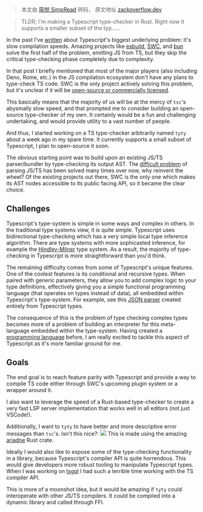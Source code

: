 > 本文由 [简悦 SimpRead](http://ksria.com/simpread/) 转码， 原文地址 [zackoverflow.dev](https://zackoverflow.dev/writing/tyty)

> TLDR; I'm making a Typescript type-checker in Rust. Right now it supports a smaller subset of the typ......

In the past I've [written](https://zackoverflow.dev/writing/the-problem-with-typescript) about Typescript's biggest underlying problem: it's slow compilation speeds. Amazing projects like [esbuild](https://github.com/evanw/esbuild), [SWC](https://github.com/swc-project/swc), and [bun](https://bun.sh/) solve the first half of the problem, emitting JS from TS, but they skip the critical type-checking phase completely due to complexity.

In that post I briefly mentioned that most of the major players (also including Deno, Rome, etc.) in the JS compilation ecosystem don't have any plans to type-check TS code. SWC is the only project actively solving this problem, but it's unclear if it will be [open-source or commercially licensed](https://github.com/swc-project/swc/issues/571#issuecomment-803553183).

This basically means that the majority of us will be at the mercy of `tsc`'s abysmally slow speed, and that prompted me to consider building an open-source type-checker of my own. It certainly would be a fun and challenging undertaking, and would provide utility to a vast number of people.

And thus, I started working on a TS type-checker arbitrarily named `tyty` about a week ago in my spare time. It currently supports a small subset of Typescript, I plan to open-source it soon.

The obvious starting point was to build upon an existing JS/TS parser/bundler by type-checking its output AST. The [difficult problem](https://github.com/evanw/esbuild/issues/101#issuecomment-626239597) of parsing JS/TS has been solved many times over now, why reinvent the wheel? Of the existing projects out there, SWC is the only one which makes its AST nodes accessible to its public facing API, so it became the clear choice.

Challenges
----------

Typescript's type-system is simple in some ways and complex in others. In the traditional type systems view, it is quite simple. Typescript uses bidirectional type-checking which has a very simple local type inference algorithm. There are type systems with more sophicasted inference, for example the [Hindley-Milner](https://en.wikipedia.org/wiki/Hindley%E2%80%93Milner_type_system) type system. As a result, the majority of type-checking in Typescript is more straightforward than you'd think.

The remaining difficulty comes from some of Typescript's unique features. One of the coolest features is its conditional and recursive types. When paired with generic parameters, they allow you to add complex logic to your type definitions, effectively giving you a simple functional programming language (that operates on types instead of data), all embedded within Typescript's type-system. For example, see this [JSON parser](https://github.com/jamiebuilds/json-parser-in-typescript-very-bad-idea-please-dont-use) created entirely from Typescript types.

The consequence of this is the problem of type checking complex types becomes more of a problem of building an interpreter for this meta-language embedded within the type-system. Having created a [programming language](https://github.com/zackradisic/aussieplusplus) before, I am really excited to tackle this aspect of Typescript as it's more familiar ground for me.

Goals
-----

The end goal is to reach feature parity with Typescript and provide a way to compile TS code either through SWC's upcoming plugin system or a wrapper around it.

I also want to leverage the speed of a Rust-based type-checker to create a very fast LSP server implementation that works well in all editors (not just VSCode!).

Additionally, I want to `tyty` to have better and more descriptive error messages than `tsc`'s. Isn't this nice?: ![](https://zackoverflow.dev/tyty-errors.jpeg) This is made using the amazing [ariadne](https://github.com/zesterer/ariadne) Rust crate.

Ideally I would also like to expose some of the type-checking functionality in a library, because Typescript's compiler API is quite horrendous. This would give developers more robust tooling to manipulate Typescript types. When I was working on [tsgql](https://zackoverflow.dev/writing/tsgql) I had such a terrible time working with the TS compiler API.

This is more of a moonshot idea, but it would be amazing if `tyty` could interoperate with other JS/TS compilers. It could be compiled into a dynamic library and called through FFI.